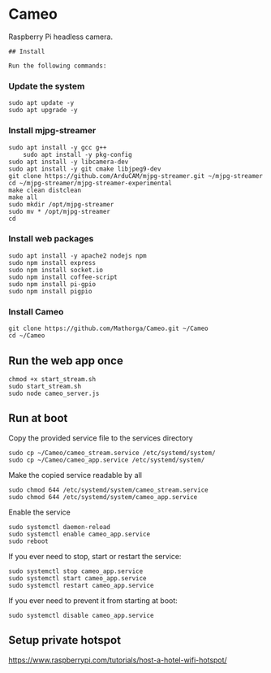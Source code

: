 # Cameo
Raspberry Pi headless camera.
	
	## Install
	
	Run the following commands:

### Update the system
```
sudo apt update -y
sudo apt upgrade -y
```

### Install mjpg-streamer
```
sudo apt install -y gcc g++
	sudo apt install -y pkg-config
sudo apt install -y libcamera-dev
sudo apt install -y git cmake libjpeg9-dev
git clone https://github.com/ArduCAM/mjpg-streamer.git ~/mjpg-streamer
cd ~/mjpg-streamer/mjpg-streamer-experimental
make clean distclean
make all
sudo mkdir /opt/mjpg-streamer
sudo mv * /opt/mjpg-streamer
cd
```

### Install web packages
```
sudo apt install -y apache2 nodejs npm
sudo npm install express
sudo npm install socket.io
sudo npm install coffee-script
sudo npm install pi-gpio
sudo npm install pigpio
```

### Install Cameo
```
git clone https://github.com/Mathorga/Cameo.git ~/Cameo
cd ~/Cameo
```

## Run the web app once
```
chmod +x start_stream.sh
sudo start_stream.sh
sudo node cameo_server.js
```

## Run at boot
Copy the provided service file to the services directory
```
sudo cp ~/Cameo/cameo_stream.service /etc/systemd/system/
sudo cp ~/Cameo/cameo_app.service /etc/systemd/system/
```

Make the copied service readable by all
```
sudo chmod 644 /etc/systemd/system/cameo_stream.service
sudo chmod 644 /etc/systemd/system/cameo_app.service
```

Enable the service
```
sudo systemctl daemon-reload
sudo systemctl enable cameo_app.service
sudo reboot
```

If you ever need to stop, start or restart the service:
```
sudo systemctl stop cameo_app.service
sudo systemctl start cameo_app.service
sudo systemctl restart cameo_app.service
```

If you ever need to prevent it from starting at boot:
```
sudo systemctl disable cameo_app.service
```

## Setup private hotspot
https://www.raspberrypi.com/tutorials/host-a-hotel-wifi-hotspot/
